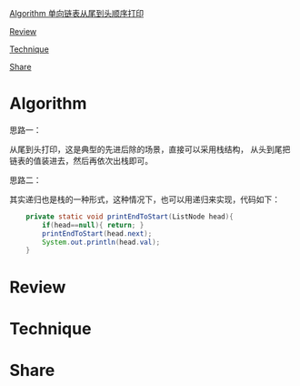 
 [Algorithm 单向链表从尾到头顺序打印 ](#algorithm)

 [Review](#review)

 [Technique](#technique)

 [Share](#share)


# Algorithm

思路一：

从尾到头打印，这是典型的先进后除的场景，直接可以采用栈结构，
从头到尾把链表的值装进去，然后再依次出栈即可。

思路二：

其实递归也是栈的一种形式，这种情况下，也可以用递归来实现，代码如下：

```java
    private static void printEndToStart(ListNode head){
        if(head==null){ return; }
        printEndToStart(head.next);
        System.out.println(head.val);
    }
```




# Review


# Technique


# Share





